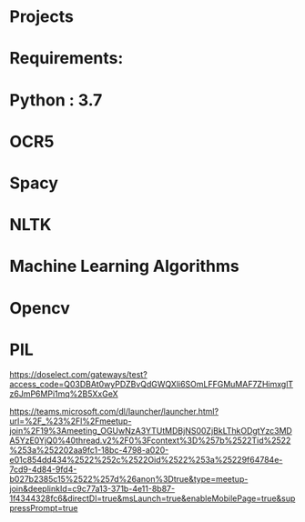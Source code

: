 # Projects
# Requirements:
# Python : 3.7
# OCR5 
# Spacy
# NLTK
# Machine Learning Algorithms
# Opencv
# PIL





https://doselect.com/gateways/test?access_code=Q03DBAt0wyPDZBvQdGWQXli6SOmLFFGMuMAF7ZHimxglTz6JmP6MPi1mq%2B5XxGeX


https://teams.microsoft.com/dl/launcher/launcher.html?url=%2F_%23%2Fl%2Fmeetup-join%2F19%3Ameeting_OGUwNzA3YTUtMDBjNS00ZjBkLThkODgtYzc3MDA5YzE0YjQ0%40thread.v2%2F0%3Fcontext%3D%257b%2522Tid%2522%253a%252202aa9fc1-18bc-4798-a020-e01c854dd434%2522%252c%2522Oid%2522%253a%25229f64784e-7cd9-4d84-9fd4-b027b2385c15%2522%257d%26anon%3Dtrue&type=meetup-join&deeplinkId=c9c77a13-371b-4e11-8b87-1f4344328fc6&directDl=true&msLaunch=true&enableMobilePage=true&suppressPrompt=true
